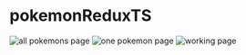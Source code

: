 # pokemonReduxTS
![all pokemons page](https://i.ibb.co/mBnPHxx/all-min.png) 
![one pokemon page](https://i.ibb.co/R471f95/one-min.png)
![working page](https://gifyu.com/image/SSqoS)
